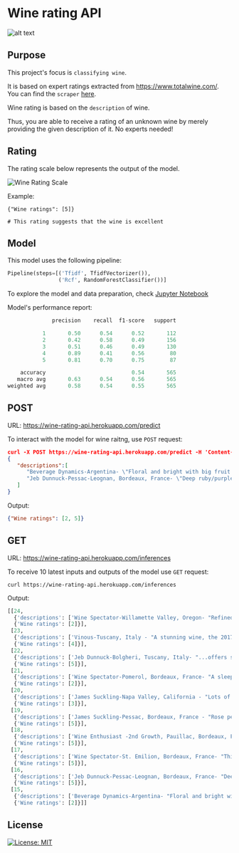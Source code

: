 # Wine rating API

![alt text](https://www.totalwine.com/media/sys_master/cmsmedia/h4d/h16/8994184232990.jpg)

## Purpose

This project's focus is ```classifying wine```.

It is based on expert ratings extracted from <https://www.totalwine.com/>. You can find the ```scraper``` [here](https://github.com/Karalius/scrape-totalwine.com).

Wine rating is based on the ```description``` of wine.

Thus, you are able to receive a rating of an unknown wine by merely providing the given description of it. No experts needed!


## Rating
The rating scale below represents the output of the model.

![Wine Rating Scale](https://lh3.googleusercontent.com/proxy/yzBKLvnh2eyrhSvSnrGpgar26h2IfDe_ix1wFZrMtxav5Ni5mVKfe9eXmHzDAoLgw0ISY0I0hNihU1bq9sldex5lsalE1iAOa5yxRo78L61IeZfdlfCKYeknU2fdCV0tgQ)

Example:
```
{"Wine ratings": [5]}

# This rating suggests that the wine is excellent
```

## Model
This model uses the following pipeline:

```python
Pipeline(steps=[('Tfidf', TfidfVectorizer()),
                ('Rcf', RandomForestClassifier())]
```
To explore the model and data preparation, check [Jupyter Notebook](https://github.com/Karalius/wine-rating-api/blob/main/model/model.ipynb)


Model's performance report:

``` python
              precision    recall  f1-score   support

           1       0.50      0.54      0.52       112
           2       0.42      0.58      0.49       156
           3       0.51      0.46      0.49       130
           4       0.89      0.41      0.56        80
           5       0.81      0.70      0.75        87

    accuracy                           0.54       565
   macro avg       0.63      0.54      0.56       565
weighted avg       0.58      0.54      0.55       565
```

## POST
URL: <https://wine-rating-api.herokuapp.com/predict>

To interact with the model for wine raitng, use ```POST``` request:

```json
curl -X POST https://wine-rating-api.herokuapp.com/predict -H 'Content-Type: application/json' -d
{
   "descriptions":[
      "Beverage Dynamics-Argentina- \"Floral and bright with big fruit that blasts out of the glass and is extremely approachable. Combining fresh raspberry and black currant notes, this a fun, punch, tannic cabernet that over-delivers.\"",
      "Jeb Dunnuck-Pessac-Leognan, Bordeaux, France- \"Deep ruby/purple, with stunning creme de cassis and blackberry fruits as well as kaleidoscope-like notes of graphite, scorched earth, smoke, violets, and spring flowers, it offers full-bodied richness yet stays light on its feet, graceful, and...\""
   ]
}
```

Output:

```json
{"Wine ratings": [2, 5]}
```

## GET
URL: <https://wine-rating-api.herokuapp.com/inferences>

To receive 10 latest inputs and outputs of the model use ```GET``` request:

```
curl https://wine-rating-api.herokuapp.com/inferences
```

Output:

```python
[[24,
  {'descriptions': ['Wine Spectator-Willamette Valley, Oregon- "Refined and stately in style, offering elegantly complex raspberry and cherry flavors, with orange peel and clove notes, gaining structure toward polished tannins."']},
  {'Wine ratings': [2]}],
 [23,
  {'descriptions': ['Vinous-Tuscany, Italy - "A stunning wine, the 2017 Ornellaia offers a captivating interplay of richness and energy...offers up an enticing melange of mocha, cedar, tobacco and licorice, with soft curves that add to its sensuality and allure. The 2017 is sumptuous and racy..."']},
  {'Wine ratings': [4]}],
 [22,
  {'descriptions': ['Jeb Dunnuck-Bolgheri, Tuscany, Italy- "...offers serious intensity in its cassis, black cherry, graphite, bay leaf, forest floor, and spring flower aromas and flavors. Full-bodied and multi-dimensional on the palate, it has thrilling purity of fruit, ample tannins, and a great, great finish."']},
  {'Wine ratings': [5]}],
 [21,
  {'descriptions': ['Wine Spectator-Pomerol, Bordeaux, France- "A sleeping giant. Dark ruby in color, showing aromas of blackberry, and green olive, with a hint of mineral. Full-bodied, with ultrafine tannins and a supercaressing mouthfeel. Coffee, dark chocolate and berry. Chewy yet balanced. Very long in the mouth."']},
  {'Wine ratings': [2]}],
 [20,
  {'descriptions': ['James Suckling-Napa Valley, California - "Lots of blackberries and wet earth with mahogany and spice. Full-bodied, tight and composed with long, silky tannins. Shows length and depth...already beautiful."']},
  {'Wine ratings': [3]}],
 [19,
  {'descriptions': ['James Suckling-Pessac, Bordeaux, France - "Rose petals, sandalwood and currants with some plums and fruit tea. Full-bodied, tight and focused. Incredibly straight and minerally. Toned muscles here. Tannic. Traditional and unwavering."']},
  {'Wine ratings': [5]}],
 [18,
  {'descriptions': ['Wine Enthusiast -2nd Growth, Pauillac, Bordeaux, France-"This great estate in southern Pauillac, facing the Latour vineyard, is at the top of its game. In this release, the tannins are as impressive and dense as the black fruits. Together they form a harmonious ensemble, richly structured,..."']},
  {'Wine ratings': [5]}],
 [17,
  {'descriptions': ['Wine Spectator-St. Emilion, Bordeaux, France- "This offers a lovely display of boysenberry, cherry and plum fruit, yet stays refined and focused, relying on purity as this glides through. Has weight but feels silky, with a flinty mineral hint adding cut on the finish.."']},
  {'Wine ratings': [5]}],
 [16,
  {'descriptions': ['Jeb Dunnuck-Pessac-Leognan, Bordeaux, France- "Deep ruby/purple, with stunning creme de cassis and blackberry fruits as well as kaleidoscope-like notes of graphite, scorched earth, smoke, violets, and spring flowers, it offers full-bodied richness yet stays light on its feet, graceful, and..."']},
  {'Wine ratings': [5]}],
 [15,
  {'descriptions': ['Beverage Dynamics-Argentina- "Floral and bright with big fruit that blasts out of the glass and is extremely approachable. Combining fresh raspberry and black currant notes, this a fun, punch, tannic cabernet that over-delivers."']},
  {'Wine ratings': [2]}]]
```

## License
[![License: MIT](https://img.shields.io/badge/License-MIT-yellow.svg)](https://opensource.org/licenses/MIT)
